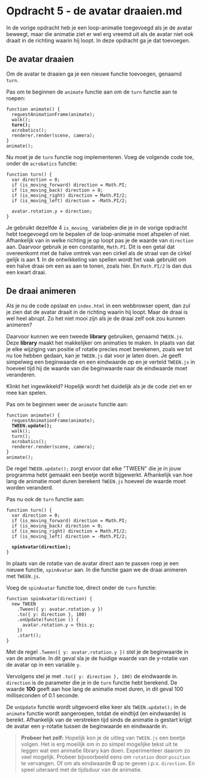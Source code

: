 # Opdracht 5 - de avatar draaien.md

In de vorige opdracht heb je een loop-animatie toegevoegd als je de avatar beweegt, maar die animatie ziet er wel erg vreemd uit als de avatar niet ook draait in de richting waarin hij loopt. In deze opdracht ga je dat toevoegen.

## De avatar draaien

Om de avatar te draaien ga je een nieuwe functie toevoegen, genaamd `turn`.

Pas om te beginnen de `animate` functie aan om de `turn` functie aan te roepen:

<pre><code>function animate() {
  requestAnimationFrame(animate);
  walk();
  <b>turn();</b>
  acrobatics();
  renderer.render(scene, camera);
}
animate();</code></pre>

Nu moet je de `turn` functie nog implementeren. Voeg de volgende code toe, onder de `acrobatics` functie:

```
function turn() {
  var direction = 0;
  if (is_moving_forward) direction = Math.PI;
  if (is_moving_back) direction = 0;
  if (is_moving_right) direction = Math.PI/2;
  if (is_moving_left) direction = -Math.PI/2;

  avatar.rotation.y = direction;
}
```

Je gebruikt dezelfde 4 `is_moving_` variabelen die je in de vorige opdracht hebt toegevoegd om te bepalen of de loop-animatie moet afspelen of niet. Afhankelijk van in welke richting je op loopt pas je de waarde van `direction` aan. Daarvoor gebruik je een constante, `Math.PI`. Dit is een getal dat overeenkomt met de halve omtrek van een cirkel als de straal van de cirkel gelijk is aan **1**. In de ontwikkeling van spellen wordt het vaak gebruikt om een halve draai om een as aan te tonen, zoals hier. En `Math.PI/2` is dan dus een kwart draai.

## De draai animeren

Als je nu de code opslaat en `index.html` in een webbrowser opent, dan zul je zien dat de avatar draait in de richting waarin hij loopt. Maar de draai is wel heel abrupt. Zo het niet mooi zijn als je de draai zelf ook zou kunnen animeren?

Daarvoor kunnen we een tweede **library** gebruiken, genaamd `TWEEN.js`. Deze **library** maakt het makkelijker om animaties te maken. In plaats van dat je elke wijziging van positie of rotatie precies moet berekenen, zoals we tot nu toe hebben gedaan, kan je `TWEEN.js` dat voor je laten doen. Je geeft simpelweg een beginwaarde en een eindwaarde op en je verteld `TWEEN.js` in hoeveel tijd hij de waarde van die beginwaarde naar de eindwaarde moet veranderen.

Klinkt het ingewikkeld? Hopelijk wordt het duidelijk als je de code ziet en er mee kan spelen.

Pas om te beginnen weer de `animate` functie aan:

<pre><code>function animate() {
  requestAnimationFrame(animate);
  <b>TWEEN.update();</b>
  walk();
  turn();
  acrobatics();
  renderer.render(scene, camera);
}
animate();</code></pre>

De regel `TWEEN.update();` zorgt ervoor dat elke "TWEEN" die je in jouw programma hebt gemaakt een beetje wordt bijgewerkt. Afhankelijk van hoe lang de animatie moet duren berekent `TWEEN.js` hoeveel de waarde moet worden veranderd.

Pas nu ook de `turn` functie aan:

<pre><code>function turn() {
  var direction = 0;
  if (is_moving_forward) direction = Math.PI;
  if (is_moving_back) direction = 0;
  if (is_moving_right) direction = Math.PI/2;
  if (is_moving_left) direction = -Math.PI/2;

  <b>spinAvatar(direction);</b>
}</code></pre>

In plaats van de rotatie van de avatar direct aan te passen roep je een nieuwe functie, `spinAvatar` aan. In die functie gaan we de draai animeren met `TWEEN.js`.

Voeg de `spinAvatar` functie toe, direct onder de `turn` functie:

```
function spinAvatar(direction) {
  new TWEEN
    .Tween({ y: avatar.rotation.y })
    .to({ y: direction }, 100)
    .onUpdate(function () {
      avatar.rotation.y = this.y;
    })
    .start();
}
```

Met de regel `.Tween({ y: avatar.rotation.y })` stel je de beginwaarde in van de animatie. In dit geval sla je de huidige waarde van de y-rotatie van de avatar op in een variable `y`.

Vervolgens stel je met `.to({ y: direction }, 100)` de eindwaarde in. `direction` is de parameter die je in de `turn` functie hebt berekend. De waarde **100** geeft aan hoe lang de animatie moet duren, in dit geval 100 milliseconden of 0.1 seconde.

De `onUpdate` functie wordt uitgevoerd elke keer als `TWEEN.update();` in de `animate` functie wordt aangeroepen, totdat de eindtijd (en eindwaarde) is bereikt. Afhankelijk van de verstreken tijd sinds de animatie is gestart krijgt de avatar een y-rotatie tussen de beginwaarde en eindwaarde in.

> **Probeer het zelf:** Hopelijk kon je de uitleg van `TWEEN.js` een beetje volgen. Het is erg moeilijk om in zo simpel mogelijke tekst uit te leggen wat een animatie library kan doen. Experimenteer daarom zo veel mogelijk. Probeer bijvoorbeeld eens om `rotation` door `position` te vervangen. Of om als eindwaarde **0** op te geven i.p.v. `direction`. En speel uiteraard met de tijdsduur van de animatie.
